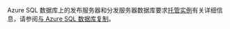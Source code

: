 Azure SQL 数据库上的发布服务器和分发服务器数据库要求[托管实例](http://docs.microsoft.com/azure/sql-database/sql-database-managed-instance)有关详细信息，请参阅[与 Azure SQL 数据库复制](http://docs.microsoft.com/sql/relational-databases/replication/replication-to-sql-database)。
